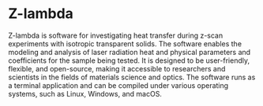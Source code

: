 # Z-lambda
Z-lambda is software for investigating heat transfer during z-scan experiments with isotropic transparent solids. The software enables the modeling and analysis of laser radiation heat and physical parameters and coefficients for the sample being tested. It is designed to be user-friendly, flexible, and open-source, making it accessible to researchers and scientists in the fields of materials science and optics. The software runs as a terminal application and can be compiled under various operating systems, such as Linux, Windows, and macOS.
